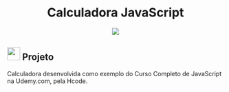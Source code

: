 <h1 align="center">Calculadora JavaScript</h1>

<p align="center"><img src="https://user-images.githubusercontent.com/38691922/84595304-8c5eb600-ae2d-11ea-85e6-74ff7838347b.png"></img></p>

<h2><img src="https://user-images.githubusercontent.com/38691922/77790815-3d7e5d00-7044-11ea-8ffe-e8d448946d4a.png" height="30" width="30"> Projeto</h2>

Calculadora desenvolvida como exemplo do Curso Completo de JavaScript na Udemy.com, pela Hcode.
